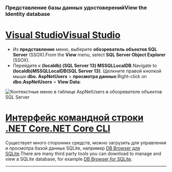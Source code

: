 ### <a name="view-the-identity-database"></a><span data-ttu-id="07a48-101">Представление базы данных удостоверений</span><span class="sxs-lookup"><span data-stu-id="07a48-101">View the Identity database</span></span>

# <a name="visual-studiotabvisual-studio"></a>[<span data-ttu-id="07a48-102">Visual Studio</span><span class="sxs-lookup"><span data-stu-id="07a48-102">Visual Studio</span></span>](#tab/visual-studio) 

* <span data-ttu-id="07a48-103">Из **представление** меню, выберите **обозреватель объектов SQL Server** (SSOX).</span><span class="sxs-lookup"><span data-stu-id="07a48-103">From the **View** menu, select **SQL Server Object Explorer** (SSOX).</span></span>
* <span data-ttu-id="07a48-104">Перейдите к **(localdb) (SQL Server 13) MSSQLLocalDB**.</span><span class="sxs-lookup"><span data-stu-id="07a48-104">Navigate to **(localdb)MSSQLLocalDB(SQL Server 13)**.</span></span> <span data-ttu-id="07a48-105">Щелкните правой кнопкой мыши **dbo. AspNetUsers** > **просмотра данных**:</span><span class="sxs-lookup"><span data-stu-id="07a48-105">Right-click on **dbo.AspNetUsers** > **View Data**:</span></span>

![Контекстные меню в таблице AspNetUsers в обозревателе объектов SQL Server](~/security/authentication/accconfirm/_static/ssox.png)

# <a name="net-core-clitabnetcore-cli"></a>[<span data-ttu-id="07a48-107">Интерфейс командной строки .NET Core</span><span class="sxs-lookup"><span data-stu-id="07a48-107">.NET Core CLI</span></span>](#tab/netcore-cli)

<span data-ttu-id="07a48-108">Существует много сторонних средств, можно загрузить для управления и просмотра базой данных SQLite, например [DB Browser для SQLite](http://sqlitebrowser.org/).</span><span class="sxs-lookup"><span data-stu-id="07a48-108">There are many third party tools you can download to manage and view a SQLite database, for example [DB Browser for SQLite](http://sqlitebrowser.org/).</span></span>

---